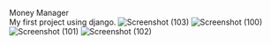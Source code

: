 Money Manager<br>
My first project using django.
![Screenshot (103)](https://user-images.githubusercontent.com/47149499/116847502-49096380-ac08-11eb-8673-db053e72c87b.png)
![Screenshot (100)](https://user-images.githubusercontent.com/47149499/116847491-4575dc80-ac08-11eb-99ba-9407c7a7db7d.png)
![Screenshot (101)](https://user-images.githubusercontent.com/47149499/116847497-47d83680-ac08-11eb-8b5b-ed9edd607e5e.png)
![Screenshot (102)](https://user-images.githubusercontent.com/47149499/116847500-4870cd00-ac08-11eb-9172-173aae7587ca.png)

